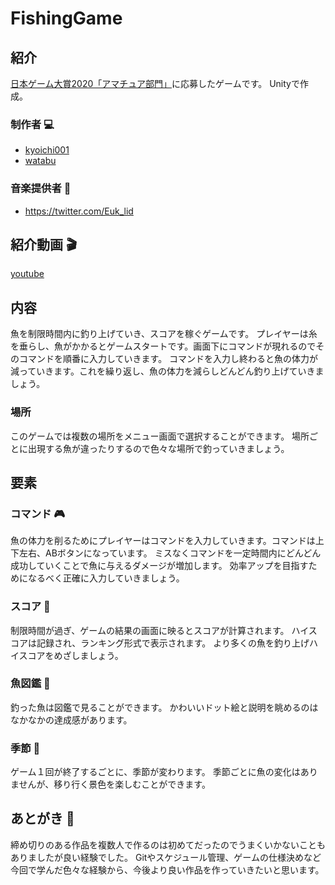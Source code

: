 # FishingGame
 
## 紹介
[日本ゲーム大賞2020「アマチュア部門」](https://awards.cesa.or.jp/amateur/index.html)に応募したゲームです。
Unityで作成。
### 制作者 :computer:
- [kyoichi001](https://github.com/kyoichi001)
- [watabu](https://github.com/watabu)
### 音楽提供者 :musical_note:
- https://twitter.com/Euk_lid

## 紹介動画 :clapper:
[youtube](https://youtu.be/3lK6tjFcE1k)

## 内容
魚を制限時間内に釣り上げていき、スコアを稼ぐゲームです。
プレイヤーは糸を垂らし、魚がかかるとゲームスタートです。画面下にコマンドが現れるのでそのコマンドを順番に入力していきます。
コマンドを入力し終わると魚の体力が減っていきます。これを繰り返し、魚の体力を減らしどんどん釣り上げていきましょう。

### 場所
このゲームでは複数の場所をメニュー画面で選択することができます。
場所ごとに出現する魚が違ったりするので色々な場所で釣っていきましょう。


## 要素
### コマンド :video_game:
魚の体力を削るためにプレイヤーはコマンドを入力していきます。コマンドは上下左右、ABボタンになっています。
ミスなくコマンドを一定時間内にどんどん成功していくことで魚に与えるダメージが増加します。
効率アップを目指すためになるべく正確に入力していきましょう。

### スコア :pencil:
制限時間が過ぎ、ゲームの結果の画面に映るとスコアが計算されます。
ハイスコアは記録され、ランキング形式で表示されます。
より多くの魚を釣り上げハイスコアをめざしましょう。

### 魚図鑑 :closed_book:
釣った魚は図鑑で見ることができます。
かわいいドット絵と説明を眺めるのはなかなかの達成感があります。

### 季節 :maple_leaf:
ゲーム１回が終了するごとに、季節が変わります。
季節ごとに魚の変化はありませんが、移り行く景色を楽しむことができます。

## あとがき :memo:
締め切りのある作品を複数人で作るのは初めてだったのでうまくいかないこともありましたが良い経験でした。
Gitやスケジュール管理、ゲームの仕様決めなど今回で学んだ色々な経験から、今後より良い作品を作っていきたいと思います。